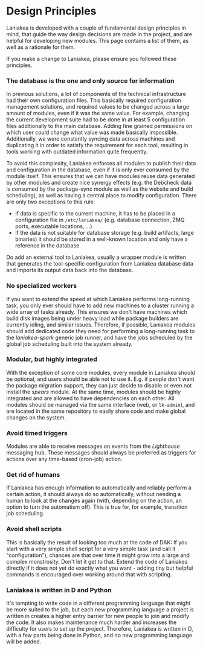 # Design Principles

Laniakea is developed with a couple of fundamental design principles in mind, that guide the way design
decisions are made in the project, and are helpful for developing new modules.
This page contains a list of them, as well as a rationale for them.

If you make a change to Laniakea, please ensure you followed these principles.


### The database is the one and only source for information

In previous solutions, a lot of components of the technical infrastructure had their own configuration files.
This basically required configuration management solutions, and required values to be changed across
a large amount of modules, even if it was the same value. For example, changing the current development suite
had to be done in at least 5 configuration files additionally to the main database.
Adding fine grained permissions on which user could change what value was made basically impossible.
Additionally, we were constantly syncing data across machines and duplicating it in order to satisfy the requirement
for each tool, resulting in tools working with outdated information quite frequently.

To avoid this complexity, Laniakea enforces all modules to publish their data and configuration in the database,
even if it is only ever consumed by the module itself. This ensures that we can have modules reuse data generated
by other modules and create nice synergy effects (e.g. the Debcheck data is consumed by the package-sync module as
well as the website and build scheduling), as well as having a central place to modify configuration.
There are only two exceptions to this rule:

 * If data is specific to the current machine, it has to be placed in a configuration file in `/etc/laniakea/` (e.g. database connection, ZMQ ports, executable locations, ...)
 * If the data is not suitable for database storage (e.g. build artifacts, large binaries) it should be stored in a well-known location and only have a reference in the database

Do add an external tool to Laniakea, usually a wrapper module is written that generates the tool-specific configuration from
Laniakea database data and imports its output data back into the database.


### No specialized workers

If you want to extend the speed at which Laniakea performs long-running task, you only ever should have to add
new machines to a cluster running a wide array of tasks already. This ensures we don't have machines which
build disk images being under heavy load while package builders are currently idling, and similar issues.
Therefore, if possible, Laniakea modules should add dedicated code they need for performing a long-running
task to the *laniakea-spark* generic job runner, and have the jobs scheduled by the global job scheduling
built into the system already.


### Modular, but highly integrated

With the exception of some core modules, every module in Laniakea should be optional, and users should be
able not to use it. E.g. if people don't want the package migration support, they can just decide to disable
or even not install the *spears* module.
At the same time, modules should be highly integrated and are allowed to have dependencies on each other.
All modules should be managed via the same interface (web, or `lk-admin`), and are located in the same
repository to easily share code and make global changes on the system.


### Avoid timed triggers

Modules are able to receive messages on events from the *Lighthouse* messaging hub. These messages should
always be preferred as triggers for actions over any time-based (cron-job) action.


### Get rid of humans

If Laniakea has enough information to automatically and reliably perform a certain action,
it should always do so automatically, without needing a human to look at the changes again
(with, depending on the action, an option to turn the automatism off).
This is true for, for example, transition job scheduling.


### Avoid shell scripts

This is basically the result of looking too much at the code of DAK: If you start with a very simple shell
script for a very simple task (and call it "configuration"), chances are that over time it might grow into a large and
complex monstrosity. Don't let it get to that. Extend the code of Laniakea directly if it does not yet do exactly what
you want - adding tiny but helpful commands is encouraged over working around that with scripting.


### Laniakea is written in D and Python

It's tempting to write code in a different programming language that might be more suited to the job, but each new programming
language a project is written in creates a higher entry barrier for new people to join and modify the code. It also
makes maintenance much harder and increases the difficulty for users to set up the project.
Therefore, Laniakea is written in D, with a few parts being done in Python, and no new programming language will be added.
